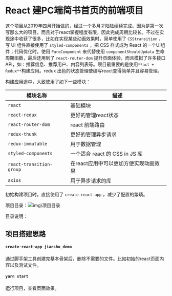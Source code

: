 # React 建PC端简书首页的前端项目

这个项目从2019年四月开始做的，经过一个多月才陆陆续续完成。因为是第一次写那么大的项目，而且对于react掌握程度有限，因此完成周期比较长。不过在实现途中收获了很多，比如在实现某些动画效果时，简单使用了 `CSStransition` ，写 UI 组件直接使用了 `styled-components` ，把 CSS 样式成为 React 的一个UI组件；代码优化时，使用 `PureComponent` 来代替使用 `componentShouldUpdata` 生命周期函数，最后还用到了 `react-router-dom` 提升页面体验，而且模拟了许多接口API，如：推荐信息、推荐用户、内容列表等。项目最重要的是使用`**act + Redux**`构建应用。redux 出色的状态管理使编写react变得简单并且容易管理。

构建应用途中，大致使用了如下一些模块：

| 模块名称                     | 描述                       |
| ------------------------ | ------------------------ |
| `react`                  | 基础模块                     |
| `react-redux`            | 更好的管理react状态             |
| `react-router-dom`       | react 前端路由               |
| `redux-thunk`            | 更好的管理异步请求                |
| `redux-immutable`        | 用于数据管理                   |
| `styled-components`      | 一个适合 react 的 CSS in JS 库 |
| `react-transition-group` | 在react应用中可以更加方便实现动画效果    |
| `axios`                  | 用于异步请求的库                 |

初始构建项目时，直接使用了 `create-react-app` ，减少了配置的繁琐。

项目目录：![img\项目目录](./g/目目录.png)

目录说明：


## 项目搭建思路

#### `create-react-app jianshu_demo`

通过脚手架工具创建完基本骨架后，删除不需要的文件。比如初始的react页面内容以及测试文件。

#### `yarn start`

运行项目，查看页面效果。
